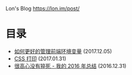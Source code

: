 Lon's Blog <https://lon.im/post/>

# 目录

- [如何更好的管理前端环境变量](https://github.com/cnlon/blog/blob/master/use-environment-variables-better-in-front_end.md) (2017.12.05)
- [CSS 打印](https://github.com/cnlon/blog/blob/master/css-print.md) (2017.01.31)
- [很高心没有猝死 - 我的 2016 年总结](https://github.com/cnlon/blog/blob/master/report-of-2016.md) (2016.12.31)
